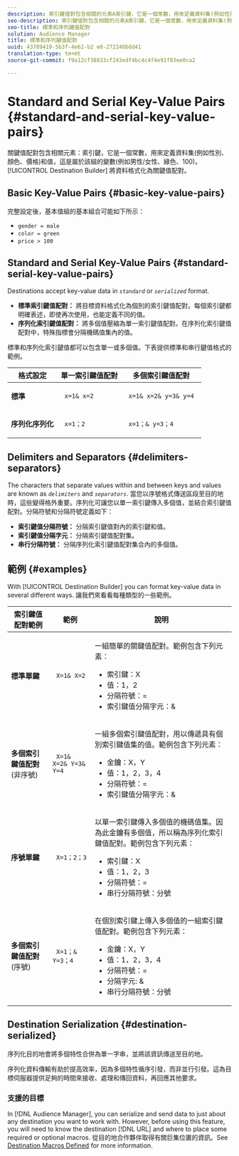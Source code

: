 ```yaml
---
description: 索引鍵值對包含相關的元素A索引鍵，它是一個常數，用來定義資料集(例如性別、顏色、價格)和值，這是屬於該集的變數(例如男性/女性、綠色、100)。「目標產生器」將格式設定為索引鍵值配對。
seo-description: 索引鍵值對包含相關的元素A索引鍵，它是一個常數，用來定義資料集(例如性別、顏色、價格)和值，這是屬於該集的變數(例如男性/女性、綠色、100)。「目標產生器」將格式設定為索引鍵值配對。
seo-title: 標準和序列鍵值配對
solution: Audience Manager
title: 標準和序列鍵值配對
uuid: 43789419-5b3f-4e62-b2 e0-272240bdd41
translation-type: tm+mt
source-git-commit: f9a12cf38833cf243edf4bc4c4f4e91f83ee0ca2

---
```



# Standard and Serial Key-Value Pairs {#standard-and-serial-key-value-pairs}

關鍵值配對包含相關元素：索引鍵，它是一個常數，用來定義資料集(例如性別、顏色、價格)和值，這是屬於該組的變數(例如男性/女性、綠色、100)。[!UICONTROL Destination Builder] 將資料格式化為關鍵值配對。

## Basic Key-Value Pairs {#basic-key-value-pairs}

完整設定後，基本值組的基本組合可能如下所示：

* `gender = male`
* `color = green`
* `price > 100`

## Standard and Serial Key-Value Pairs {#standard-serial-key-value-pairs}

Destinations accept key-value data in *`standard`* or *`serialized`* format.

* **標準索引鍵值配對：** 將目標資料格式化為個別的索引鍵值配對。每個索引鍵都明確表述，即使再次使用，也能定義不同的值。
* **序列化索引鍵值配對：** 將多個值壓縮為單一索引鍵值配對。在序列化索引鍵值配對中，特殊指標會分隔機碼值集內的值。

標準和序列化索引鍵值都可以包含單一或多個值。下表提供標準和串行鍵值格式的範例。

<table id="table_7895B1E800934117A19A96380F0CF91B"> 
 <thead> 
  <tr> 
   <th colname="col1" class="entry"> 格式設定 </th>
   <th colname="col2" class="entry"> 單一索引鍵值配對 </th>
   <th colname="col3" class="entry"> 多個索引鍵值配對 </th>
  </tr>
 </thead>
 <tbody> 
  <tr> 
   <td colname="col1"> <p> <b>標準</b> </p> </td>
   <td colname="col2"> <p> <code> x=1&amp; x=2 </code> </p> </td>
   <td colname="col3"> <p> <code> x=1&amp; x=2&amp; y=3&amp; y=4 </code> </p> </td>
  </tr>
  <tr> 
   <td colname="col1"> <p> <b>序列化序列化</b> </p> </td> 
   <td colname="col2"> <p> <code> x=1；2 </code> </p> </td> 
   <td colname="col3"> <p> <code> x=1；&amp; y=3；4 </code> </p> </td>
  </tr>
 </tbody>
</table>

## Delimiters and Separators {#delimiters-separators}

The characters that separate values within and between keys and values are known as *`delimiters`* and *`separators`*. 當您以序號格式傳送區段至目的地時，這些變得格外重要。序列化可讓您以單一索引鍵傳入多個值，並結合索引鍵值配對。分隔符號和分隔符號定義如下：

* **索引鍵值分隔符號：** 分隔索引鍵值對內的索引鍵和值。
* **索引鍵值分隔字元：** 分隔索引鍵值配對集。
* **串行分隔符號：** 分隔序列化索引鍵值配對集合內的多個值。

## 範例 {#examples}

With [!UICONTROL Destination Builder] you can format key-value data in several different ways. 讓我們來看看每種類型的一些範例。

<table id="table_C2FBDC887C8C4CC88B1B2A7CF8E2795F"> 
 <thead> 
  <tr> 
   <th colname="col1" class="entry"> 索引鍵值配對範例 </th> 
   <th colname="col2" class="entry"> 範例 </th> 
   <th colname="col3" class="entry"> 說明 </th> 
  </tr> 
 </thead>
 <tbody> 
  <tr> 
   <td colname="col1"> <p> <b>標準單鍵</b> </p> </td> 
   <td colname="col2"> <p> <code> X=1&amp; X=2 </code> </p> </td> 
   <td colname="col3"> <p>一組簡單的關鍵值配對。範例包含下列元素： </p> 
    <ul id="ul_28C0CB005B264373926CA5D7418EE845"> 
     <li id="li_B6D300DBA9064F0BA743BA9B04339511">索引鍵：X </li> 
     <li id="li_9A1C98D5C9124FF1B4F032668576C03A">值：1，2 </li> 
     <li id="li_1D2828328E554176846C94F6140C0CBF">分隔符號：= </li> 
     <li id="li_0C6A70A0D9534611ACC98A0FD3693587">索引鍵值分隔字元：&amp; </li> 
    </ul> </td> 
  </tr> 
  <tr> 
   <td colname="col1"> <p> <b>多個索引鍵值配對</b> (非序號) </p> </td> 
   <td colname="col2"> <p> <code> X=1&amp; X=2&amp; Y=3&amp; Y=4 </code> </p> </td> 
   <td colname="col3"> <p>一組多個索引鍵值配對，用以傳遞具有個別索引鍵值集的值。範例包含下列元素： </p> 
    <ul id="ul_7FB22A43B435463D9F209067FF2C3619"> 
     <li id="li_7487657F6C2F48F5A4C4C9F9E8FB3B4B">金鑰：X，Y </li> 
     <li id="li_B828CF81DAB8443FBB2EDF6538A63B3C">值：1，2，3，4 </li> 
     <li id="li_EA4C95F6C93D435EB79237E38CE6F011">分隔符號：= </li> 
     <li id="li_45984AE2B581498299054BA5276D461D">索引鍵值分隔字元：&amp; </li> 
    </ul> </td> 
  </tr> 
  <tr> 
   <td colname="col1"> <p> <b>序號單鍵</b> </p> </td> 
   <td colname="col2"> <p> <code> X=1；2；3 </code> </p> </td> 
   <td colname="col3"> <p>以單一索引鍵傳入多個值的機碼值集。因為此金鑰有多個值，所以稱為序列化索引鍵值配對。範例包含下列元素： </p> 
    <ul id="ul_69C4C662B9BD4F77BB940D921B316CCF"> 
     <li id="li_718BEC527E69417C9F88D3DBD3357A28">索引鍵：X </li> 
     <li id="li_659DCBBFB4024AC2B9C4E74D2A86648D">值：1，2，3 </li> 
     <li id="li_9A890233C6F84085A7BD5EA4D044E3CC">分隔符號：= </li> 
     <li id="li_AFC0426EA6044F8BAFD915FCB3808FBA">串行分隔符號：分號 </li> 
    </ul> </td> 
  </tr> 
  <tr> 
   <td colname="col1"> <p> <b>多個索引鍵值配對</b> (序號) </p> </td> 
   <td colname="col2"> <p> <code> X=1；&amp; Y=3；4 </code> </p> </td> 
   <td colname="col3"> <p>在個別索引鍵上傳入多個值的一組索引鍵值配對。範例包含下列元素： </p> 
    <ul id="ul_CB50133B2E944818B9F2A0586EF69774"> 
     <li id="li_FD3D7ECC2BF046E99B1ED0B73EFE341F">金鑰：X，Y </li> 
     <li id="li_2BADC98C4CE74BBBBA1DC446D24615AC">值：1，2，3，4 </li> 
     <li id="li_4125435175AD4A43A44B980B28F32364">分隔符號：= </li> 
     <li id="li_48CFC279B2514F4FB2935B05FC7F287A">分隔字元: &amp; </li> 
     <li id="li_576C731F2FAF47FD92F55345CD6D36A0">串行分隔符號：分號 </li> 
    </ul> </td> 
  </tr> 
 </tbody> 
</table>

## Destination Serialization {#destination-serialized}

序列化目的地會將多個特性合併為單一字串，並將該資訊傳送至目的地。

<!-- c_dest_serialized.xml -->

序列化資料傳輸有助於提高效率，因為多個特性循序引發，而非並行引發。這為目標伺服器提供足夠的時間來接收、處理和傳回資料，再回應其他要求。

### 支援的目標

In [!DNL Audience Manager], you can serialize and send data to just about any destination you want to work with. However, before using this feature, you will need to know the destination [!DNL URL] and where to place some required or optional macros. 從目的地合作夥伴取得有關巨集位置的資訊。See [Destination Macros Defined](../../features/destinations/destination-macros.md#destination-macros-defined) for more information.
